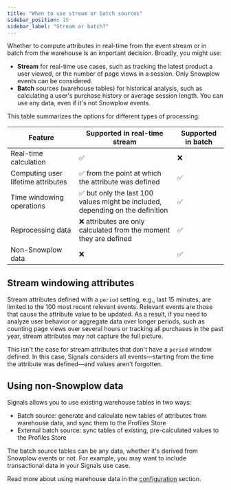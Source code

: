 ```yaml
---
title: "When to use stream or batch sources"
sidebar_position: 15
sidebar_label: "Stream or batch?"
---
```


Whether to compute attributes in real-time from the event stream or in batch from the warehouse is an important decision. Broadly, you might use:
* **Stream** for real-time use cases, such as tracking the latest product a user viewed, or the number of page views in a session. Only Snowplow events can be considered.
* **Batch** sources (warehouse tables) for historical analysis, such as calculating a user's purchase history or average session length. You can use any data, even if it's not Snowplow events.

This table summarizes the options for different types of processing:

| Feature                            | Supported in real-time stream                                                 | Supported in batch |
| ---------------------------------- | ----------------------------------------------------------------------------- | ------------------ |
| Real-time calculation              | ✅                                                                             | ❌                  |
| Computing user lifetime attributes | ✅ from the point at which the attribute was defined                           | ✅                  |
| Time windowing operations          | ✅ but only the last 100 values might be included, depending on the definition | ✅                  |
| Reprocessing data                  | ❌ attributes are only calculated from the moment they are defined             | ✅                  |
| Non-Snowplow data                  | ❌                                                                             | ✅                  |

## Stream windowing attributes

Stream attributes defined with a `period` setting, e.g., last 15 minutes, are limited to the 100 most recent relevant events. Relevant events are those that cause the attribute value to be updated. As a result, if you need to analyze user behavior or aggregate data over longer periods, such as counting page views over several hours or tracking all purchases in the past year, stream attributes may not capture the full picture.

This isn't the case for stream attributes that don't have a `period` window defined. In this case, Signals considers all events—starting from the time the attribute was defined—and values aren't forgotten.

## Using non-Snowplow data

Signals allows you to use existing warehouse tables in two ways:
* Batch source: generate and calculate new tables of attributes from warehouse data, and sync them to the Profiles Store
* External batch source: sync tables of existing, pre-calculated values to the Profiles Store

The batch source tables can be any data, whether it's derived from Snowplow events or not. For example, you may want to include transactional data in your Signals use case.

Read more about using warehouse data in the [configuration](/docs/signals/configuration/batch-calculations/index.md) section.
